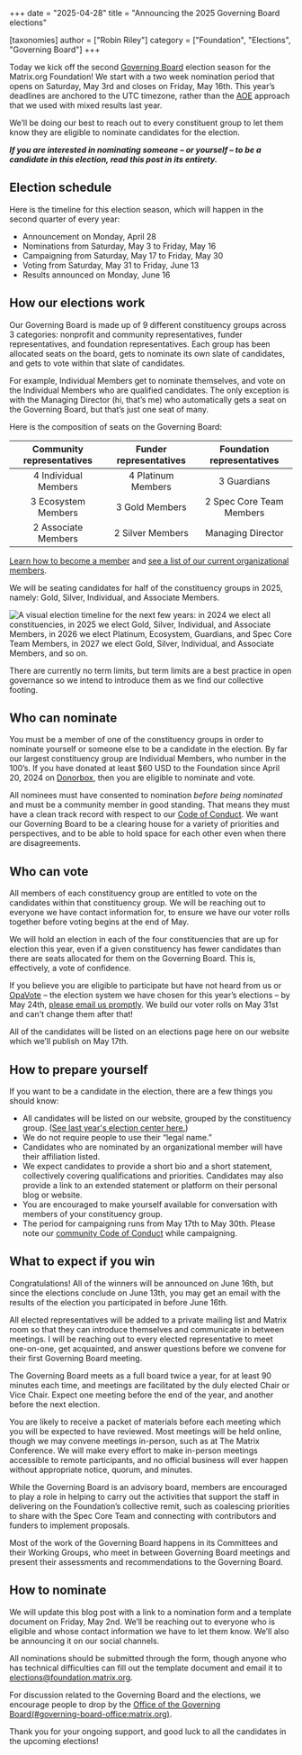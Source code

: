+++
date = "2025-04-28"
title = "Announcing the 2025 Governing Board elections"

[taxonomies]
author = ["Robin Riley"]
category = ["Foundation", "Elections", "Governing Board"]
+++

Today we kick off the second [Governing Board](https://matrix.org/foundation/governing-board/) election season for the Matrix.org Foundation! We start with a two week nomination period that opens on Saturday, May 3rd and closes on Friday, May 16th. This year’s deadlines are anchored to the UTC timezone, rather than the [AOE](https://en.wikipedia.org/wiki/Anywhere_on_Earth) approach that we used with mixed results last year.

We’ll be doing our best to reach out to every constituent group to let them know they are eligible to nominate candidates for the election.

**_If you are interested in nominating someone – or yourself – to be a candidate in this election, read this post in its entirety._**

<!-- more -->

## Election schedule

Here is the timeline for this election season, which will happen in the second quarter of every year:

* Announcement on Monday, April 28
* Nominations from Saturday, May 3 to Friday, May 16
* Campaigning from Saturday, May 17 to Friday, May 30
* Voting from Saturday, May 31 to Friday, June 13
* Results announced on Monday, June 16

## How our elections work

Our Governing Board is made up of 9 different constituency groups across 3 categories: nonprofit and community representatives, funder representatives, and foundation representatives. Each group has been allocated seats on the board, gets to nominate its own slate of candidates, and gets to vote within that slate of candidates. 

For example, Individual Members get to nominate themselves, and vote on the Individual Members who are qualified candidates. The only exception is with the Managing Director (hi, that’s me) who automatically gets a seat on the Governing Board, but that’s just one seat of many.

Here is the composition of seats on the Governing Board:

|Community representatives|Funder representatives|Foundation representatives|
|:---:|:---:|:---:|
|4 Individual Members|4 Platinum Members|3 Guardians|
|3 Ecosystem Members|3 Gold Members|2 Spec Core Team Members|
|2 Associate Members|2 Silver Members|Managing Director|

[Learn how to become a member](https://matrix.org/membership/) and [see a list of our current organizational members](https://matrix.org/support/).

We will be seating candidates for half of the constituency groups in 2025, namely: Gold, Silver, Individual, and Associate Members.

![A visual election timeline for the next few years: in 2024 we elect all constituencies, in 2025 we elect Gold, Silver, Individual, and Associate Members, in 2026 we elect Platinum, Ecosystem, Guardians, and Spec Core Team Members, in 2027 we elect Gold, Silver, Individual, and Associate Members, and so on.](/blog/img/2024-election-years.png)

There are currently no term limits, but term limits are a best practice in open governance so we intend to introduce them as we find our collective footing.

## Who can nominate

You must be a member of one of the constituency groups in order to nominate yourself or someone else to be a candidate in the election. By far our largest constituency group are Individual Members, who number in the 100’s. If you have donated at least $60 USD to the Foundation since April 20, 2024 on [Donorbox](https://donorbox.org/keep-matrix-exciting), then you are eligible to nominate and vote.

All nominees must have consented to nomination _before being nominated_ and must be a community member in good standing. That means they must have a clean track record with respect to our [Code of Conduct](https://matrix.org/legal/code-of-conduct/). We want our Governing Board to be a clearing house for a variety of priorities and perspectives, and to be able to hold space for each other even when there are disagreements.

## Who can vote

All members of each constituency group are entitled to vote on the candidates within that constituency group. We will be reaching out to everyone we have contact information for, to ensure we have our voter rolls together before voting begins at the end of May.

We will hold an election in each of the four constituencies that are up for election this year, even if a given constituency has fewer candidates than there are seats allocated for them on the Governing Board. This is, effectively, a vote of confidence.

If you believe you are eligible to participate but have not heard from us or [OpaVote](https://www.opavote.com/) – the election system we have chosen for this year’s elections – by May 24th, [please email us promptly](mailto:elections@foundation.matrix.org). We build our voter rolls on May 31st and can't change them after that!

All of the candidates will be listed on an elections page here on our website which we’ll publish on May 17th.

## How to prepare yourself

If you want to be a candidate in the election, there are a few things you should know:

* All candidates will be listed on our website, grouped by the constituency group. ([See last year's election center here.](https://matrix.org/foundation/governing-board-elections/))
* We do not require people to use their “legal name.”
* Candidates who are nominated by an organizational member will have their affiliation listed.
* We expect candidates to provide a short bio and a short statement, collectively covering qualifications and priorities. Candidates may also provide a link to an extended statement or platform on their personal blog or website.
* You are encouraged to make yourself available for conversation with members of your constituency group.
* The period for campaigning runs from May 17th to May 30th. Please note our [community Code of Conduct](https://matrix.org/legal/code-of-conduct/) while campaigning.

## What to expect if you win

Congratulations! All of the winners will be announced on June 16th, but since the elections conclude on June 13th, you may get an email with the results of the election you participated in before June 16th.

All elected representatives will be added to a private mailing list and Matrix room so that they can introduce themselves and communicate in between meetings. I will be reaching out to every elected representative to meet one-on-one, get acquainted, and answer questions before we convene for their first Governing Board meeting.

The Governing Board meets as a full board twice a year, for at least 90 minutes each time, and meetings are facilitated by the duly elected Chair or Vice Chair. Expect one meeting before the end of the year, and another before the next election.

You are likely to receive a packet of materials before each meeting which you will be expected to have reviewed. Most meetings will be held online, though we may convene meetings in-person, such as at The Matrix Conference. We will make every effort to make in-person meetings accessible to remote participants, and no official business will ever happen without appropriate notice, quorum, and minutes.

While the Governing Board is an advisory board, members are encouraged to play a role in helping to carry out the activities that support the staff in delivering on the Foundation’s collective remit, such as coalescing priorities to share with the Spec Core Team and connecting with contributors and funders to implement proposals.

Most of the work of the Governing Board happens in its Committees and their Working Groups, who meet in between Governing Board meetings and present their assessments and recommendations to the Governing Board. 

## How to nominate

We will update this blog post with a link to a nomination form and a template document on Friday, May 2nd. We’ll be reaching out to everyone who is eligible and whose contact information we have to let them know. We’ll also be announcing it on our social channels.

All nominations should be submitted through the form, though anyone who has technical difficulties can fill out the template document and email it to [elections@foundation.matrix.org](mailto:elections@foundation.matrix.org).

For discussion related to the Governing Board and the elections, we encourage people to drop by the [Office of the Governing Board(#governing-board-office:matrix.org)](https://matrix.to/#/#governing-board-office:matrix.org).

Thank you for your ongoing support, and good luck to all the candidates in the upcoming elections!